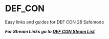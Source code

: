 # DEF_CON
Easy links and guides for DEF CON 28 Safemode  

***For Stream Links go to [DEF CON Steam List](https://github.com/AngusRed/DEF_CON/blob/master/DEFCON_Stream%20Links.md)***    
